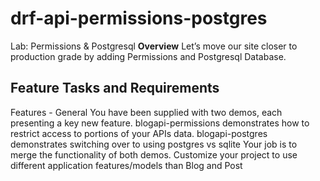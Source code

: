# drf-api-permissions-postgres
Lab: Permissions & Postgresql
**Overview**
Let’s move our site closer to production grade by adding Permissions and Postgresql Database.

## Feature Tasks and Requirements
Features - General
You have been supplied with two demos, each presenting a key new feature.
blogapi-permissions demonstrates how to restrict access to portions of your APIs data.
blogapi-postgres demonstrates switching over to using postgres vs sqlite
Your job is to merge the functionality of both demos.
Customize your project to use different application features/models than Blog and Post